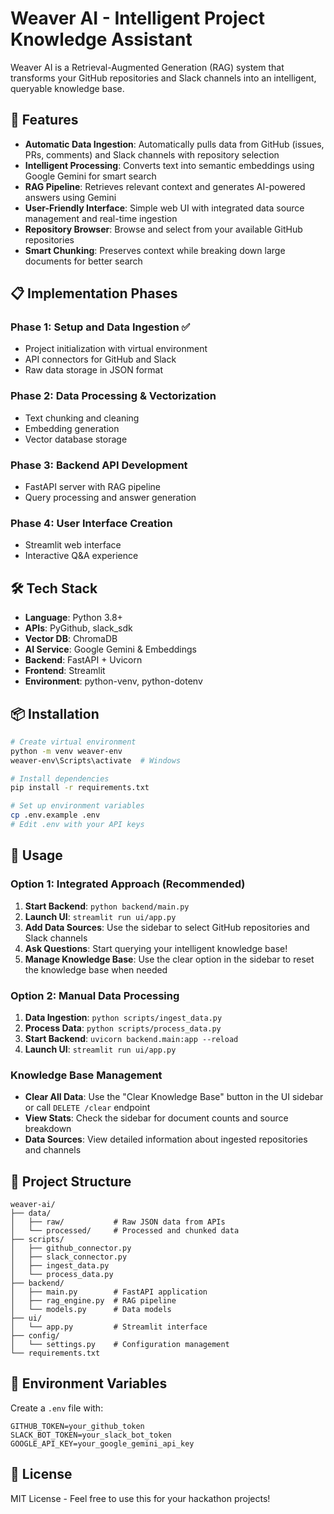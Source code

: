 # Weaver AI - Intelligent Project Knowledge Assistant

Weaver AI is a Retrieval-Augmented Generation (RAG) system that transforms your GitHub repositories and Slack channels into an intelligent, queryable knowledge base.

## 🚀 Features

- **Automatic Data Ingestion**: Automatically pulls data from GitHub (issues, PRs, comments) and Slack channels with repository selection
- **Intelligent Processing**: Converts text into semantic embeddings using Google Gemini for smart search
- **RAG Pipeline**: Retrieves relevant context and generates AI-powered answers using Gemini
- **User-Friendly Interface**: Simple web UI with integrated data source management and real-time ingestion
- **Repository Browser**: Browse and select from your available GitHub repositories
- **Smart Chunking**: Preserves context while breaking down large documents for better search

## 📋 Implementation Phases

### Phase 1: Setup and Data Ingestion ✅
- Project initialization with virtual environment
- API connectors for GitHub and Slack
- Raw data storage in JSON format

### Phase 2: Data Processing & Vectorization
- Text chunking and cleaning
- Embedding generation
- Vector database storage

### Phase 3: Backend API Development
- FastAPI server with RAG pipeline
- Query processing and answer generation

### Phase 4: User Interface Creation
- Streamlit web interface
- Interactive Q&A experience

## 🛠️ Tech Stack

- **Language**: Python 3.8+
- **APIs**: PyGithub, slack_sdk
- **Vector DB**: ChromaDB
- **AI Service**: Google Gemini & Embeddings
- **Backend**: FastAPI + Uvicorn
- **Frontend**: Streamlit
- **Environment**: python-venv, python-dotenv

## 📦 Installation

```bash
# Create virtual environment
python -m venv weaver-env
weaver-env\Scripts\activate  # Windows

# Install dependencies
pip install -r requirements.txt

# Set up environment variables
cp .env.example .env
# Edit .env with your API keys
```

## 🔧 Usage

### Option 1: Integrated Approach (Recommended)
1. **Start Backend**: `python backend/main.py`
2. **Launch UI**: `streamlit run ui/app.py`
3. **Add Data Sources**: Use the sidebar to select GitHub repositories and Slack channels
4. **Ask Questions**: Start querying your intelligent knowledge base!
5. **Manage Knowledge Base**: Use the clear option in the sidebar to reset the knowledge base when needed

### Option 2: Manual Data Processing
1. **Data Ingestion**: `python scripts/ingest_data.py`
2. **Process Data**: `python scripts/process_data.py`
3. **Start Backend**: `uvicorn backend.main:app --reload`
4. **Launch UI**: `streamlit run ui/app.py`

### Knowledge Base Management
- **Clear All Data**: Use the "Clear Knowledge Base" button in the UI sidebar or call `DELETE /clear` endpoint
- **View Stats**: Check the sidebar for document counts and source breakdown
- **Data Sources**: View detailed information about ingested repositories and channels

## 📁 Project Structure

```
weaver-ai/
├── data/
│   ├── raw/           # Raw JSON data from APIs
│   └── processed/     # Processed and chunked data
├── scripts/
│   ├── github_connector.py
│   ├── slack_connector.py
│   ├── ingest_data.py
│   └── process_data.py
├── backend/
│   ├── main.py        # FastAPI application
│   ├── rag_engine.py  # RAG pipeline
│   └── models.py      # Data models
├── ui/
│   └── app.py         # Streamlit interface
├── config/
│   └── settings.py    # Configuration management
└── requirements.txt
```

## 🔑 Environment Variables

Create a `.env` file with:
```
GITHUB_TOKEN=your_github_token
SLACK_BOT_TOKEN=your_slack_bot_token
GOOGLE_API_KEY=your_google_gemini_api_key
```

## 📄 License

MIT License - Feel free to use this for your hackathon projects!
